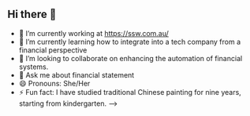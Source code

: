 ## Hi there 👋

- 🔭 I’m currently working at https://ssw.com.au/
- 🌱 I’m currently learning how to integrate into a tech company from a financial perspective
- 👯 I’m looking to collaborate on enhancing the automation of financial systems.
- 💬 Ask me about financial statement
- 😄 Pronouns: She/Her
- ⚡ Fun fact: I have studied traditional Chinese painting for nine years, starting from kindergarten.
-->
